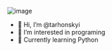 ![image](https://www.codewars.com/users/tarhonskyi/badges/large)
- 👋 Hi, I’m @tarhonskyi
- 👀 I’m interested in programing 
- 🌱 Currently learning Python


<!---
tarhonskyi/tarhonskyi is a ✨ special ✨ repository because its `README.md` (this file) appears on your GitHub profile.
You can click the Preview link to take a look at your changes.
--->
